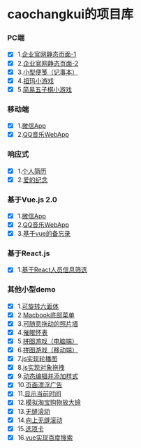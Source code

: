 # caochangkui的项目库

### PC端

- [x] 1.[企业官网静态页面-1](http://caochangkui.github.io/firstjob/index.html)
- [x] 2.[企业官网静态页面-2](https://caochangkui.github.io/sssrifromcck/sssri--new.html)
- [x] 3.[小型便笺（记事本）](https://caochangkui.github.io/netbook/public/html/index.html)
- [x] 4.[祖玛小游戏](https://caochangkui.github.io/game_zuma/index.html)
- [x] 5.[简易五子棋小游戏](https://caochangkui.github.io/wuziqi/index.html)

### 移动端

- [x] 1.[微信App](https://caochangkui.github.io/wechat-by-cck/index.html)
- [x] 2.[QQ音乐WebApp](https://caochangkui.github.io/musicApp-by-cck/index.html)

### 响应式

- [x] 1.[个人简历](https://caochangkui.github.io/myresume/index.html)
- [x] 2.[爱的纪念](https://caochangkui.github.io/cck2wy-1/index.html)

### 基于Vue.js 2.0

- [x] 1.[微信App](https://caochangkui.github.io/wechat-by-cck/index.html)
- [x] 2.[QQ音乐WebApp](https://caochangkui.github.io/musicApp-by-cck/index.html)
- [x] 3.[基于vue的备忘录](https://caochangkui.github.io/vue-development-cck/todos.html)

### 基于React.js

- [x] 1.[基于React人员信息筛选](https://caochangkui.github.io/A-sample-test-by-React/index.html)

### 其他小型demo

- [x] 1.[可旋转六面体](https://caochangkui.github.io/rotate-cube/index.html)
- [x] 2.[Macbook底部菜单](https://caochangkui.github.io/Apple-menu/index.html)
- [x] 3.[可随意拖动的照片墙](https://caochangkui.github.io/Photo_wall/index.html)
- [x] 4.[催眠怀表](https://caochangkui.github.io/cuimian/index.html)
- [x] 5.[拼图游戏（电脑端）](https://caochangkui.github.io/game_PinTu/index-pc.html)
- [x] 6.[拼图游戏（移动端）](https://caochangkui.github.io/game_PinTu/index.html)
- [x] 7.[js实现轮播图](https://caochangkui.github.io/scrolling/index.html)
- [x] 8.[js实现对象拖拽](https://caochangkui.github.io/some-demo/drag/index.html)
- [x] 9.[动态编辑并添加样式](https://caochangkui.github.io/some-demo/editing/index.html)
- [x] 10.[页面漂浮广告](https://caochangkui.github.io/some-demo/floating-ad/index.html)
- [x] 11.[显示当前时间](https://caochangkui.github.io/timeUpdate/index.html)
- [x] 12.[模拟淘宝购物放大镜](https://caochangkui.github.io/some-demo/magnifier/index.html)
- [x] 13.[无缝滚动](https://caochangkui.github.io/wufenggundong/index.html)
- [x] 14.[向上无缝滚动](https://caochangkui.github.io/some-demo/scroll-up/index.html)
- [x] 15.[选项卡](https://caochangkui.github.io/some-demo/tabs/index.html)
- [x] 16.[vue实现百度搜索](https://caochangkui.github.io/some-demo/baidu-research/index.html)
